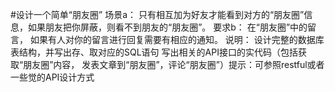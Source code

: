 
#设计一个简单“朋友圈”
    场景a：
        只有相互加为好友才能看到对方的“朋友圈”信息，如果朋友把你屏蔽，则看不到朋友的“朋友圈”。
    要求b：
        在“朋友圈”中的留言， 如果有人对你的留言进行回复需要有相应的通知。
    说明：
        设计完整的数据库表结构，并写出存、取对应的SQL语句
        写出相关的API接口的实代码（包括获取“朋友圈”内容， 发表文章到“朋友圈”，评论“朋友圈”）提示：可参照restful或者一些觉的API设计方式
